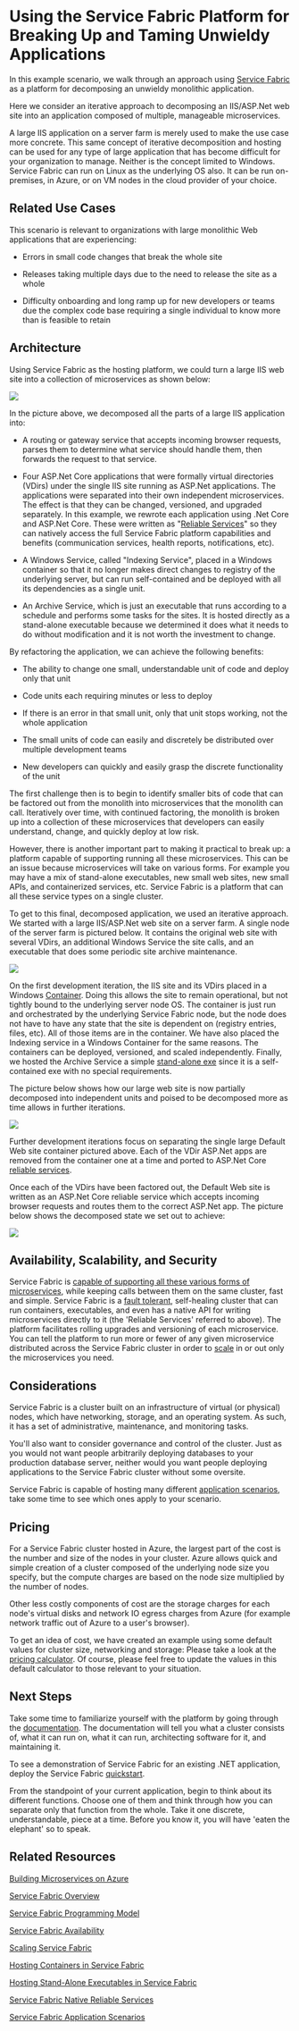 Using the Service Fabric Platform for Breaking Up and Taming Unwieldy Applications
==================================================================================

In this example scenario, we walk through an approach using [Service Fabric](https://docs.microsoft.com/en-us/azure/service-fabric/service-fabric-overview) as a platform for decomposing an unwieldy monolithic application.

Here we consider an iterative approach to decomposing an IIS/ASP.Net web site into an application composed of multiple, manageable microservices.

A large IIS application on a server farm is merely used to make the use case more concrete. This same concept of iterative decomposition and hosting can be used for any type of large application that has become difficult for your organization to manage. Neither is the concept limited to Windows. Service Fabric can run on Linux as the underlying OS also. It can be run on-premises, in Azure, or on VM nodes in the cloud provider of your choice.

Related Use Cases
-----------------

This scenario is relevant to organizations with large monolithic Web applications that are experiencing:

- Errors in small code changes that break the whole site

- Releases taking multiple days due to the need to release the site as a whole

- Difficulty onboarding and long ramp up for new developers or teams due the complex code base requiring a single individual to know more than is feasible to retain

Architecture
------------

Using Service Fabric as the hosting platform, we could turn a large IIS web site into a collection of microservices as shown below:

![](/figures/clip_image002.png)

In the picture above, we decomposed all the parts of a large IIS application into:

- A routing or gateway service that accepts incoming browser requests, parses them to determine what service should handle them, then forwards the request to that service.

- Four ASP.Net Core applications that were formally virtual directories (VDirs) under the single IIS site running as ASP.Net applications. The applications were separated into their own independent microservices. The effect is that they can be changed, versioned, and upgraded separately. In this example, we rewrote each application using .Net Core and ASP.Net Core. These were written as "[Reliable Services](https://docs.microsoft.com/en-us/azure/service-fabric/service-fabric-reliable-services-introduction)" so they can natively access the full Service Fabric platform capabilities and benefits (communication services, health reports, notifications, etc).

- A Windows Service, called "Indexing Service", placed in a Windows container so that it no longer makes direct changes to registry of the underlying server, but can run self-contained and be deployed with all its dependencies as a single unit.

- An Archive Service, which is just an executable that runs according to a schedule and performs some tasks for the sites. It is hosted directly as a stand-alone executable because we determined it does what it needs to do without modification and it is not worth the investment to change.

By refactoring the application, we can achieve the following benefits:

- The ability to change one small, understandable unit of code and deploy only that unit

- Code units each requiring minutes or less to deploy

- If there is an error in that small unit, only that unit stops working, not the whole application

- The small units of code can easily and discretely be distributed over multiple development teams

- New developers can quickly and easily grasp the discrete functionality of the unit

The first challenge then is to begin to identify smaller bits of code that can be factored out from the monolith into microservices that the monolith can call. Iteratively over time, with continued factoring, the monolith is broken up into a collection of these microservices that developers can easily understand, change, and quickly deploy at low risk.

However, there is another important part to making it practical to break up: a platform capable of supporting running all these microservices. This can be an issue because microservices will take on various forms. For example you may have a mix of stand-alone executables, new small web sites, new small APIs, and containerized services, etc. Service Fabric is a platform that can all these service types on a single cluster.

To get to this final, decomposed application, we used an iterative approach. We started with a large IIS/ASP.Net web site on a server farm. A single node of the server farm is pictured below. It contains the original web site with several VDirs, an additional Windows Service the site calls, and an executable that does some periodic site archive maintenance.

![](file:///C:/Users/tomta/AppData/Local/Temp/msohtmlclip1/01/clip_image004.png)

On the first development iteration, the IIS site and its VDirs placed in a Windows [Container](https://docs.microsoft.com/en-us/azure/service-fabric/service-fabric-containers-overview). Doing this allows the site to remain operational, but not tightly bound to the underlying server node OS. The container is just run and orchestrated by the underlying Service Fabric node, but the node does not have to have any state that the site is dependent on (registry entries, files, etc). All of those items are in the container. We have also placed the Indexing service in a Windows Container for the same reasons. The containers can be deployed, versioned, and scaled independently. Finally, we hosted the Archive Service a simple [stand-alone exe](https://docs.microsoft.com/en-us/azure/service-fabric/service-fabric-guest-executables-introduction) since it is a self-contained exe with no special requirements.

The picture below shows how our large web site is now partially decomposed into independent units and poised to be decomposed more as time allows in further iterations.

![](file:///C:/Users/tomta/AppData/Local/Temp/msohtmlclip1/01/clip_image006.png)

Further development iterations focus on separating the single large Default Web site container pictured above. Each of the VDir ASP.Net apps are removed from the container one at a time and ported to ASP.Net Core [reliable services](https://docs.microsoft.com/en-us/azure/service-fabric/service-fabric-reliable-services-introduction).

Once each of the VDirs have been factored out, the Default Web site is written as an ASP.Net Core reliable service which accepts incoming browser requests and routes them to the correct ASP.Net app. The picture below shows the decomposed state we set out to achieve:

![](file:///C:/Users/tomta/AppData/Local/Temp/msohtmlclip1/01/clip_image002.png)

Availability, Scalability, and Security
---------------------------------------

Service Fabric is [capable of supporting all these various forms of microservices](https://docs.microsoft.com/en-us/azure/service-fabric/service-fabric-choose-framework), while keeping calls between them on the same cluster, fast and simple. Service Fabric is a [fault tolerant](https://docs.microsoft.com/en-us/azure/service-fabric/service-fabric-availability-services), self-healing cluster that can run containers, executables, and even has a native API for writing microservices directly to it (the 'Reliable Services' referred to above). The platform facilitates rolling upgrades and versioning of each microservice. You can tell the platform to run more or fewer of any given microservice distributed across the Service Fabric cluster in order to [scale](https://docs.microsoft.com/en-us/azure/service-fabric/service-fabric-concepts-scalability) in or out only the microservices you need.

Considerations
--------------

Service Fabric is a cluster built on an infrastructure of virtual (or physical) nodes, which have networking, storage, and an operating system. As such, it has a set of administrative, maintenance, and monitoring tasks.

You'll also want to consider governance and control of the cluster. Just as you would not want people arbitrarily deploying databases to your production database server, neither would you want people deploying applications to the Service Fabric cluster without some oversite.

Service Fabric is capable of hosting many different [application scenarios](https://docs.microsoft.com/en-us/azure/service-fabric/service-fabric-application-scenarios), take some time to see which ones apply to your scenario.

Pricing
-------

For a Service Fabric cluster hosted in Azure, the largest part of the cost is the number and size of the nodes in your cluster. Azure allows quick and simple creation of a cluster composed of the underlying node size you specify, but the compute charges are based on the node size multiplied by the number of nodes.

Other less costly components of cost are the storage charges for each node's virtual disks and network IO egress charges from Azure (for example network traffic out of Azure to a user's browser).

To get an idea of cost, we have created an example using some default values for cluster size, networking and storage: Please take a look at the [pricing calculator](https://azure.com/e/52dea096e5844d5495a7b22a9b2ccdde). Of course, please feel free to update the values in this default calculator to those relevant to your situation.

Next Steps
----------

Take some time to familiarize yourself with the platform by going through the [documentation](https://docs.microsoft.com/en-us/azure/service-fabric/service-fabric-overview). The documentation will tell you what a cluster consists of, what it can run on, what it can run, architecting software for it, and maintaining it.

To see a demonstration of Service Fabric for an existing .NET application, deploy the Service Fabric [quickstart](https://docs.microsoft.com/en-us/azure/service-fabric/service-fabric-quickstart-dotnet).

From the standpoint of your current application, begin to think about its different functions. Choose one of them and think through how you can separate only that function from the whole. Take it one discrete, understandable, piece at a time. Before you know it, you will have 'eaten the elephant' so to speak.

Related Resources
-----------------

[Building Microservices on Azure](https://docs.microsoft.com/en-us/azure/architecture/microservices/)

[Service Fabric Overview](https://docs.microsoft.com/en-us/azure/service-fabric/service-fabric-overview)

[Service Fabric Programming Model](https://docs.microsoft.com/en-us/azure/service-fabric/service-fabric-choose-framework)

[Service Fabric Availability](https://docs.microsoft.com/en-us/azure/service-fabric/service-fabric-availability-services)

[Scaling Service Fabric](https://docs.microsoft.com/en-us/azure/service-fabric/service-fabric-concepts-scalability)

[Hosting Containers in Service Fabric](https://docs.microsoft.com/en-us/azure/service-fabric/service-fabric-containers-overview)

[Hosting Stand-Alone Executables in Service Fabric](https://docs.microsoft.com/en-us/azure/service-fabric/service-fabric-guest-executables-introduction)

[Service Fabric Native Reliable Services](https://docs.microsoft.com/en-us/azure/service-fabric/service-fabric-reliable-services-introduction)

[Service Fabric Application Scenarios](https://docs.microsoft.com/en-us/azure/service-fabric/service-fabric-application-scenarios)